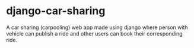 # django-car-sharing
A car sharing (carpooling) web app made using django where person with vehicle can publish a ride and other users can book their corresponding ride.
